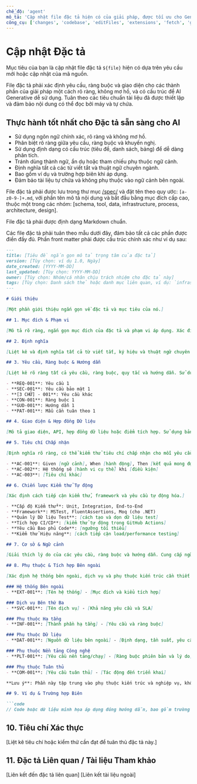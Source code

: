 ```yaml
---
chế_độ: 'agent'
mô_tả: 'Cập nhật file đặc tả hiện có của giải pháp, được tối ưu cho Generative AI dựa trên yêu cầu mới hoặc cập nhật của mã nguồn.'
công_cụ: ['changes', 'codebase', 'editFiles', 'extensions', 'fetch', 'githubRepo', 'openSimpleBrowser', 'problems', 'runTasks', 'search', 'searchResults', 'terminalLastCommand', 'terminalSelection', 'testFailure', 'usages', 'vscodeAPI']
---
```

# Cập nhật Đặc tả

Mục tiêu của bạn là cập nhật file đặc tả `${file}` hiện có dựa trên yêu cầu mới hoặc cập nhật của mã nguồn.

File đặc tả phải xác định yêu cầu, ràng buộc và giao diện cho các thành phần của giải pháp một cách rõ ràng, không mơ hồ, và có cấu trúc để AI Generative dễ sử dụng. Tuân theo các tiêu chuẩn tài liệu đã được thiết lập và đảm bảo nội dung có thể đọc bởi máy và tự chứa.

## Thực hành tốt nhất cho Đặc tả sẵn sàng cho AI

- Sử dụng ngôn ngữ chính xác, rõ ràng và không mơ hồ.
- Phân biệt rõ ràng giữa yêu cầu, ràng buộc và khuyến nghị.
- Sử dụng định dạng có cấu trúc (tiêu đề, danh sách, bảng) để dễ dàng phân tích.
- Tránh dùng thành ngữ, ẩn dụ hoặc tham chiếu phụ thuộc ngữ cảnh.
- Định nghĩa tất cả các từ viết tắt và thuật ngữ chuyên ngành.
- Bao gồm ví dụ và trường hợp biên khi áp dụng.
- Đảm bảo tài liệu tự chứa và không phụ thuộc vào ngữ cảnh bên ngoài.

File đặc tả phải được lưu trong thư mục [/spec/](/spec/) và đặt tên theo quy ước: `[a-z0-9-]+.md`, với phần tên mô tả nội dung và bắt đầu bằng mục đích cấp cao, thuộc một trong các nhóm: [schema, tool, data, infrastructure, process, architecture, design].

File đặc tả phải được định dạng Markdown chuẩn.

Các file đặc tả phải tuân theo mẫu dưới đây, đảm bảo tất cả các phần được điền đầy đủ. Phần front matter phải được cấu trúc chính xác như ví dụ sau:

```md
---
title: [Tiêu đề ngắn gọn mô tả trọng tâm của đặc tả]
version: [Tùy chọn: ví dụ 1.0, Ngày]
date_created: [YYYY-MM-DD]
last_updated: [Tùy chọn: YYYY-MM-DD]
owner: [Tùy chọn: Nhóm/cá nhân chịu trách nhiệm cho đặc tả này]
tags: [Tùy chọn: Danh sách thẻ hoặc danh mục liên quan, ví dụ: `infrastructure`, `process`, `design`, `app`]
---

# Giới thiệu

[Một phần giới thiệu ngắn gọn về đặc tả và mục tiêu của nó.]

## 1. Mục đích & Phạm vi

[Mô tả rõ ràng, ngắn gọn mục đích của đặc tả và phạm vi áp dụng. Xác định đối tượng mục tiêu và giả định.]

## 2. Định nghĩa

[Liệt kê và định nghĩa tất cả từ viết tắt, ký hiệu và thuật ngữ chuyên ngành được sử dụng.]

## 3. Yêu cầu, Ràng buộc & Hướng dẫn

[Liệt kê rõ ràng tất cả yêu cầu, ràng buộc, quy tắc và hướng dẫn. Sử dụng bullet hoặc bảng.]

- **REQ-001**: Yêu cầu 1
- **SEC-001**: Yêu cầu bảo mật 1
- **[3 CHỮ] - 001**: Yêu cầu khác
- **CON-001**: Ràng buộc 1
- **GUD-001**: Hướng dẫn 1
- **PAT-001**: Mẫu cần tuân theo 1

## 4. Giao diện & Hợp đồng Dữ liệu

[Mô tả giao diện, API, hợp đồng dữ liệu hoặc điểm tích hợp. Sử dụng bảng hoặc code block cho schema và ví dụ.]

## 5. Tiêu chí Chấp nhận

[Định nghĩa rõ ràng, có thể kiểm thử tiêu chí chấp nhận cho mỗi yêu cầu, sử dụng định dạng Given-When-Then khi phù hợp.]

- **AC-001**: Given [ngữ cảnh], When [hành động], Then [kết quả mong đợi]
- **AC-002**: Hệ thống sẽ [hành vi cụ thể] khi [điều kiện]
- **AC-003**: [Tiêu chí khác]

## 6. Chiến lược Kiểm thử Tự động

[Xác định cách tiếp cận kiểm thử, framework và yêu cầu tự động hóa.]

- **Cấp độ Kiểm thử**: Unit, Integration, End-to-End
- **Framework**: MSTest, FluentAssertions, Moq (cho .NET)
- **Quản lý Dữ liệu Test**: [cách tạo và dọn dữ liệu test]
- **Tích hợp CI/CD**: [kiểm thử tự động trong GitHub Actions]
- **Yêu cầu Bao phủ Code**: [ngưỡng tối thiểu]
- **Kiểm thử Hiệu năng**: [cách tiếp cận load/performance testing]

## 7. Cơ sở & Ngữ cảnh

[Giải thích lý do của các yêu cầu, ràng buộc và hướng dẫn. Cung cấp ngữ cảnh cho quyết định thiết kế.]

## 8. Phụ thuộc & Tích hợp Bên ngoài

[Xác định hệ thống bên ngoài, dịch vụ và phụ thuộc kiến trúc cần thiết cho đặc tả này. Tập trung vào **cái gì** cần hơn là **cách** thực hiện.]

### Hệ thống Bên ngoài
- **EXT-001**: [Tên hệ thống] - [Mục đích và kiểu tích hợp]

### Dịch vụ Bên thứ Ba
- **SVC-001**: [Tên dịch vụ] - [Khả năng yêu cầu và SLA]

### Phụ thuộc Hạ tầng
- **INF-001**: [Thành phần hạ tầng] - [Yêu cầu và ràng buộc]

### Phụ thuộc Dữ liệu
- **DAT-001**: [Nguồn dữ liệu bên ngoài] - [Định dạng, tần suất, yêu cầu truy cập]

### Phụ thuộc Nền tảng Công nghệ
- **PLT-001**: [Yêu cầu nền tảng/chạy] - [Ràng buộc phiên bản và lý do]

### Phụ thuộc Tuân thủ
- **COM-001**: [Yêu cầu tuân thủ] - [Tác động đến triển khai]

**Lưu ý**: Phần này tập trung vào phụ thuộc kiến trúc và nghiệp vụ, không chỉ định phiên bản gói cụ thể.

## 9. Ví dụ & Trường hợp Biên

```code
// Code hoặc dữ liệu minh họa áp dụng đúng hướng dẫn, bao gồm trường hợp biên
```

## 10. Tiêu chí Xác thực

[Liệt kê tiêu chí hoặc kiểm thử cần đạt để tuân thủ đặc tả này.]

## 11. Đặc tả Liên quan / Tài liệu Tham khảo

[Liên kết đến đặc tả liên quan]
[Liên kết tài liệu ngoài]
```
